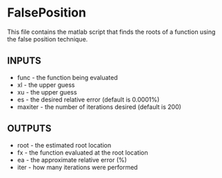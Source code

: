 # FalsePosition

This file contains the matlab script that finds
the roots of a function using the false position
technique.

## INPUTS

* func - the function being evaluated
* xl - the upper guess
* xu - the upper guess
* es - the desired relative error (default is 0.0001%)
* maxiter - the number of iterations desired (default is 200)
## OUTPUTS

* root - the estimated root location
* fx - the function evaluated at the root location
* ea - the approximate relative error (%)
* iter - how many iterations were performed

